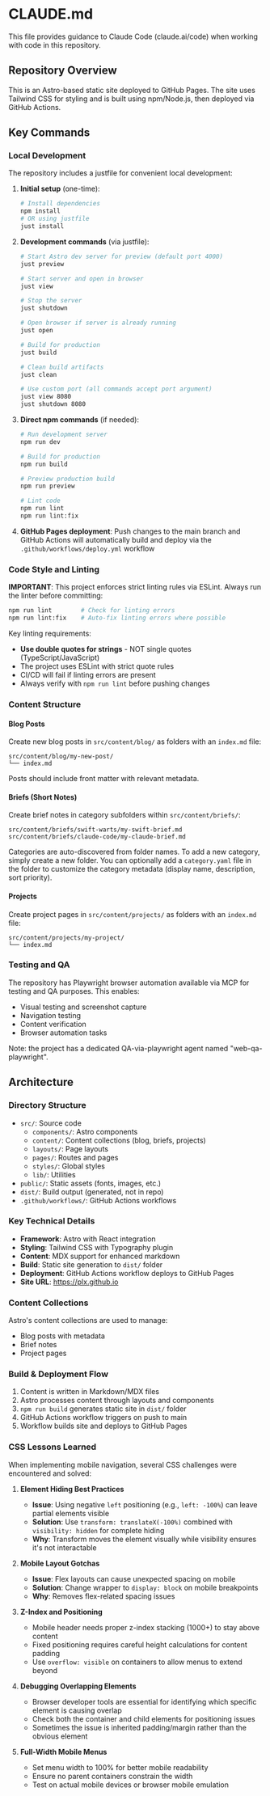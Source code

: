 # CLAUDE.md

This file provides guidance to Claude Code (claude.ai/code) when working with code in this repository.

## Repository Overview

This is an Astro-based static site deployed to GitHub Pages. The site uses Tailwind CSS for styling and is built using npm/Node.js, then deployed via GitHub Actions.

## Key Commands

### Local Development

The repository includes a justfile for convenient local development:

1. **Initial setup** (one-time):
   ```bash
   # Install dependencies
   npm install
   # OR using justfile
   just install
   ```

2. **Development commands** (via justfile):
   ```bash
   # Start Astro dev server for preview (default port 4000)
   just preview
   
   # Start server and open in browser
   just view
   
   # Stop the server
   just shutdown
   
   # Open browser if server is already running
   just open
   
   # Build for production
   just build
   
   # Clean build artifacts
   just clean
   
   # Use custom port (all commands accept port argument)
   just view 8080
   just shutdown 8080
   ```

3. **Direct npm commands** (if needed):
   ```bash
   # Run development server
   npm run dev
   
   # Build for production
   npm run build
   
   # Preview production build
   npm run preview
   
   # Lint code
   npm run lint
   npm run lint:fix
   ```

4. **GitHub Pages deployment**: Push changes to the main branch and GitHub Actions will automatically build and deploy via the `.github/workflows/deploy.yml` workflow

### Code Style and Linting

**IMPORTANT**: This project enforces strict linting rules via ESLint. Always run the linter before committing:

```bash
npm run lint        # Check for linting errors
npm run lint:fix    # Auto-fix linting errors where possible
```

Key linting requirements:
- **Use double quotes for strings** - NOT single quotes (TypeScript/JavaScript)
- The project uses ESLint with strict quote rules
- CI/CD will fail if linting errors are present
- Always verify with `npm run lint` before pushing changes

### Content Structure

#### Blog Posts
Create new blog posts in `src/content/blog/` as folders with an `index.md` file:
```
src/content/blog/my-new-post/
└── index.md
```

Posts should include front matter with relevant metadata.

#### Briefs (Short Notes)
Create brief notes in category subfolders within `src/content/briefs/`:
```
src/content/briefs/swift-warts/my-swift-brief.md
src/content/briefs/claude-code/my-claude-brief.md
```

Categories are auto-discovered from folder names. To add a new category, simply create a new folder. You can optionally add a `category.yaml` file in the folder to customize the category metadata (display name, description, sort priority).

#### Projects
Create project pages in `src/content/projects/` as folders with an `index.md` file:
```
src/content/projects/my-project/
└── index.md
```

### Testing and QA

The repository has Playwright browser automation available via MCP for testing and QA purposes. This enables:
- Visual testing and screenshot capture
- Navigation testing
- Content verification
- Browser automation tasks

Note: the project has a dedicated QA-via-playwright agent named "web-qa-playwright".

## Architecture

### Directory Structure
- `src/`: Source code
  - `components/`: Astro components
  - `content/`: Content collections (blog, briefs, projects)
  - `layouts/`: Page layouts
  - `pages/`: Routes and pages
  - `styles/`: Global styles
  - `lib/`: Utilities
- `public/`: Static assets (fonts, images, etc.)
- `dist/`: Build output (generated, not in repo)
- `.github/workflows/`: GitHub Actions workflows

### Key Technical Details
- **Framework**: Astro with React integration
- **Styling**: Tailwind CSS with Typography plugin
- **Content**: MDX support for enhanced markdown
- **Build**: Static site generation to `dist/` folder
- **Deployment**: GitHub Actions workflow deploys to GitHub Pages
- **Site URL**: https://plx.github.io

### Content Collections
Astro's content collections are used to manage:
- Blog posts with metadata
- Brief notes
- Project pages

### Build & Deployment Flow
1. Content is written in Markdown/MDX files
2. Astro processes content through layouts and components
3. `npm run build` generates static site in `dist/` folder
4. GitHub Actions workflow triggers on push to main
5. Workflow builds site and deploys to GitHub Pages

### CSS Lessons Learned

When implementing mobile navigation, several CSS challenges were encountered and solved:

1. **Element Hiding Best Practices**
   - **Issue**: Using negative `left` positioning (e.g., `left: -100%`) can leave partial elements visible
   - **Solution**: Use `transform: translateX(-100%)` combined with `visibility: hidden` for complete hiding
   - **Why**: Transform moves the element visually while visibility ensures it's not interactable

2. **Mobile Layout Gotchas**
   - **Issue**: Flex layouts can cause unexpected spacing on mobile
   - **Solution**: Change wrapper to `display: block` on mobile breakpoints
   - **Why**: Removes flex-related spacing issues

3. **Z-Index and Positioning**
   - Mobile header needs proper z-index stacking (1000+) to stay above content
   - Fixed positioning requires careful height calculations for content padding
   - Use `overflow: visible` on containers to allow menus to extend beyond

4. **Debugging Overlapping Elements**
   - Browser developer tools are essential for identifying which specific element is causing overlap
   - Check both the container and child elements for positioning issues
   - Sometimes the issue is inherited padding/margin rather than the obvious element

5. **Full-Width Mobile Menus**
   - Set menu width to 100% for better mobile readability
   - Ensure no parent containers constrain the width
   - Test on actual mobile devices or browser mobile emulation